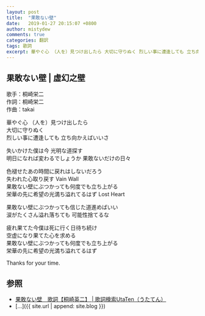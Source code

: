 ```yaml
---
layout: post
title:  "果敢ない壁"
date:   2019-01-27 20:15:07 +0800
author: mistydew
comments: true
categories: 翻訳
tags: 歌詞
excerpt: 華やぐ心 （人を）見つけ出したら 大切に守りぬく 烈しい事に遭逢しても 立ち向かえばいいさ
---
```


## 果敢ない壁 | 虛幻之壁

歌手：桐崎栄二<br>
作詞：桐崎栄二<br>
作曲：takai

華やぐ心 （人を）見つけ出したら<br>
大切に守りぬく<br>
烈しい事に遭逢しても 立ち向かえばいいさ

失いかけた僕は今 光明な道探す<br>
明日になれば変わるでしょうか 果敢ないだけの日々

色褪せたあの時間に戻れはしないだろう<br>
失われた心取り戻す Vain Wall<br>
果敢ない壁にぶつかっても何度でも立ち上がる<br>
栄華の先に希望の光満ち溢れてるはず Lost Heart

果敢ない壁にぶつかっても信じた道進めばいい<br>
涙がたくさん溢れ落ちても 可能性捨てるな

疲れ果てた今僕は死に行く日待ち続け<br>
空虚になり果てた心を求める<br>
果敢ない壁にぶつかっても何度でも立ち上がる<br>
栄華の先に希望の光満ち溢れてるはず

Thanks for your time.

## 参照
* [果敢ない壁　歌詞【桐崎英二】 \| 歌詞検索UtaTen（うたてん）](https://utaten.com/lyric/桐崎英二/果敢ない壁)
* [...]({{ site.url | append: site.blog }})

